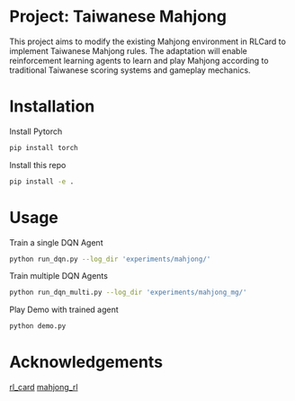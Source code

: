 # Project: Taiwanese Mahjong
This project aims to modify the existing Mahjong environment in RLCard to implement Taiwanese Mahjong rules. The adaptation will enable reinforcement learning agents to learn and play Mahjong according to traditional Taiwanese scoring systems and gameplay mechanics.

# Installation

Install Pytorch
```bash
pip install torch
```
Install this repo
```bash
pip install -e . 
```
# Usage
Train a single DQN Agent
```bash
python run_dqn.py --log_dir 'experiments/mahjong/'
```

Train multiple DQN Agents
```bash
python run_dqn_multi.py --log_dir 'experiments/mahjong_mg/'
```

Play Demo with trained agent
```bash
python demo.py
```
# Acknowledgements

[rl_card](https://github.com/datamllab/rlcard)
[mahjong_rl](https://github.com/sharedcare/mahjong_rl)